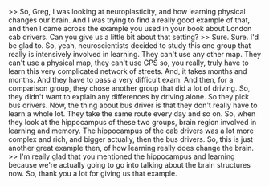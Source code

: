&gt;&gt; So, Greg, I was looking at neuroplasticity, and how learning physical changes
our brain. And I was trying to find a really good example of that, and then I
came across the example you used in your book about London cab drivers. Can you
give us a little bit about that setting?
&gt;&gt; Sure. Sure. I'd be glad to. So, yeah, neuroscientists decided to study this one
group that really is intensively involved in learning. They can't use any other
map. They can't use a physical map, they can't use GPS so, you really, truly
have to learn this very complicated network of streets. And, it takes months
and months. And they have to pass a very difficult exam. And then, for a
comparison group, they chose another group that did a lot of driving. So, they
didn't want to explain any differences by driving alone. So they pick bus
drivers. Now, the thing about bus driver is that they don't really have to
learn a whole lot. They take the same route every day and so on. So, when they
look at the hippocampus of these two groups, brain region involved in learning
and memory. The hippocampus of the cab drivers was a lot more complex and rich,
and bigger actually, then the bus drivers. So, this is just another great
example then, of how learning really does change the brain.
&gt;&gt; I'm really glad that you mentioned the hippocampus and learning because we're
actually going to go into talking about the brain structures now. So, thank you
a lot for giving us that example.
